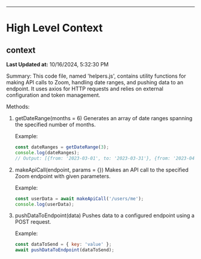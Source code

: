 

---
# High Level Context
## context
**Last Updated at:** 10/16/2024, 5:32:30 PM

Summary:
This code file, named 'helpers.js', contains utility functions for making API calls to Zoom, handling date ranges, and pushing data to an endpoint. It uses axios for HTTP requests and relies on external configuration and token management.

Methods:

1. getDateRange(months = 6)
   Generates an array of date ranges spanning the specified number of months.

   Example:
   ```javascript
   const dateRanges = getDateRange(3);
   console.log(dateRanges);
   // Output: [{from: '2023-03-01', to: '2023-03-31'}, {from: '2023-04-01', to: '2023-04-30'}, {from: '2023-05-01', to: '2023-05-31'}]
   ```

2. makeApiCall(endpoint, params = {})
   Makes an API call to the specified Zoom endpoint with given parameters.

   Example:
   ```javascript
   const userData = await makeApiCall('/users/me');
   console.log(userData);
   ```

3. pushDataToEndpoint(data)
   Pushes data to a configured endpoint using a POST request.

   Example:
   ```javascript
   const dataToSend = { key: 'value' };
   await pushDataToEndpoint(dataToSend);
   ```

